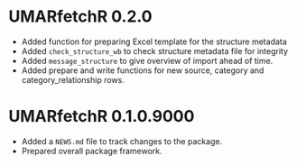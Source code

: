 # UMARfetchR 0.2.0

* Added function for preparing Excel template for the structure metadata
* Added `check_structure_wb` to check structure metadata file for integrity
* Added `message_structure` to give overview of import ahead of time.
* Added prepare and write  functions for new source, category and category_relationship rows.

# UMARfetchR 0.1.0.9000

* Added a `NEWS.md` file to track changes to the package.
* Prepared overall package framework.
